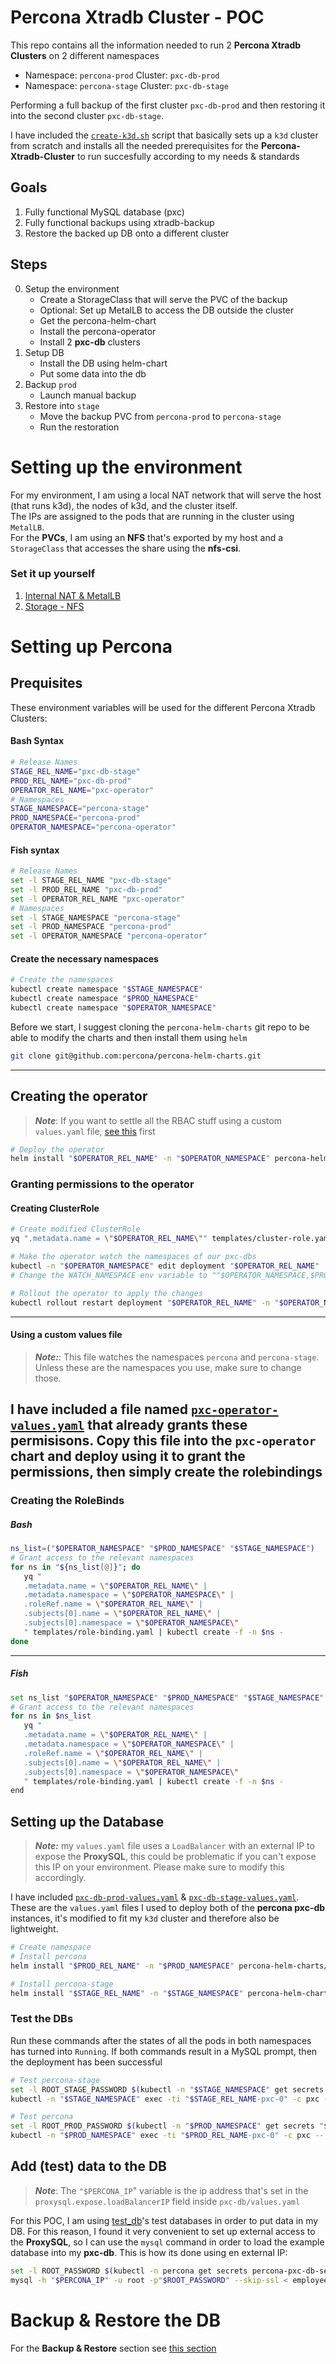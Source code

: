 # Percona Xtradb Cluster - POC
This repo contains all the information needed to run 2 **Percona Xtradb Clusters** on 2 different namespaces
- Namespace: `percona-prod`
Cluster: `pxc-db-prod`
- Namespace: `percona-stage`
Cluster: `pxc-db-stage`

Performing a full backup of the first cluster `pxc-db-prod` and then restoring it into the second cluster `pxc-db-stage`.  

I have included the [`create-k3d.sh`](create-k3d.sh) script that basically sets up a `k3d` cluster from scratch and installs all the needed prerequisites for the **Percona-Xtradb-Cluster** to run succesfully according to my needs & standards

## Goals
1. Fully functional MySQL database (pxc)
2. Fully functional backups using xtradb-backup
3. Restore the backed up DB onto a different cluster

## Steps
0. Setup the environment
   - Create a StorageClass that will serve the PVC of the backup
   - Optional: Set up MetalLB to access the DB outside the cluster
   - Get the percona-helm-chart
   - Install the percona-operator
   - Install 2 **pxc-db** clusters
1. Setup DB
   - Install the DB using helm-chart
   - Put some data into the db
2. Backup `prod`
   - Launch manual backup  
3. Restore into `stage`
   - Move the backup PVC from `percona-prod` to `percona-stage`
   - Run the restoration

# Setting up the environment
For my environment, I am using a local NAT network that will serve the host (that runs k3d), the nodes of k3d, and the cluster itself.  
The IPs are assigned to the pods that are running in the cluster using `MetalLB`.  
For the **PVCs**, I am using an **NFS** that's exported by my host and a `StorageClass` that accesses the share using the **nfs-csi**.
### Set it up yourself
  1. [Internal NAT & MetalLB](network/)
  2. [Storage - NFS](storage/)

# Setting up Percona
## Prequisites
These environment variables will be used for the different Percona Xtradb Clusters:
#### Bash Syntax
```bash
# Release Names
STAGE_REL_NAME="pxc-db-stage"
PROD_REL_NAME="pxc-db-prod"
OPERATOR_REL_NAME="pxc-operator"
# Namespaces
STAGE_NAMESPACE="percona-stage"
PROD_NAMESPACE="percona-prod"
OPERATOR_NAMESPACE="percona-operator"
```
#### Fish syntax
```bash
# Release Names
set -l STAGE_REL_NAME "pxc-db-stage"
set -l PROD_REL_NAME "pxc-db-prod"
set -l OPERATOR_REL_NAME "pxc-operator"
# Namespaces
set -l STAGE_NAMESPACE "percona-stage"
set -l PROD_NAMESPACE "percona-prod"
set -l OPERATOR_NAMESPACE "percona-operator"
```
#### Create the necessary namespaces
```bash
# Create the namespaces
kubectl create namespace "$STAGE_NAMESPACE" 
kubectl create namespace "$PROD_NAMESPACE"
kubectl create namespace "$OPERATOR_NAMESPACE"
```

Before we start, I suggest cloning the `percona-helm-charts` git repo to be able to modify the charts and then install them using `helm`
```bash
git clone git@github.com:percona/percona-helm-charts.git
```
---
## Creating the operator
>**_Note_**:  If you want to settle all the RBAC stuff using a custom `values.yaml` file, [see this](#pxc-operator-values) first
```bash
# Deploy the operator
helm install "$OPERATOR_REL_NAME" -n "$OPERATOR_NAMESPACE" percona-helm-charts/charts/pxc-operator
```
### Granting permissions to the operator 
#### **Creating ClusterRole**
```bash
# Create modified ClusterRole
yq ".metadata.name = \"$OPERATOR_REL_NAME\"" templates/cluster-role.yaml | kubectl create -f -

# Make the operator watch the namespaces of our pxc-dbs 
kubectl -n "$OPERATOR_NAMESPACE" edit deployment "$OPERATOR_REL_NAME"
# Change the WATCH_NAMESPACE env variable to ""$OPERATOR_NAMESPACE,$PROD_NAMESPACE,$STAGE_NAMESPACE""

# Rollout the operator to apply the changes
kubectl rollout restart deployment "$OPERATOR_REL_NAME" -n "$OPERATOR_NAMESPACE"
```
---
#### <a name="pxc-operator-values"> **Using a custom values file**
>**_Note:_**:  This file watches the namespaces `percona` and `percona-stage`. Unless these are the namespaces you use, make sure to change those. 

I have included a file named [`pxc-operator-values.yaml`](pxc-operator-values.yaml) that already grants these permisisons. Copy this file into the `pxc-operator` chart and deploy using it to grant the permissions, then simply create the rolebindings
--- 
### **Creating the RoleBinds** 
##### **Bash**
```bash
ns_list=("$OPERATOR_NAMESPACE" "$PROD_NAMESPACE" "$STAGE_NAMESPACE")
# Grant access to the relevant namespaces
for ns in "${ns_list[@]}"; do 
   yq "
   .metadata.name = \"$OPERATOR_REL_NAME\" |
   .metadata.namespace = \"$OPERATOR_NAMESPACE\" |
   .roleRef.name = \"$OPERATOR_REL_NAME\" |
   .subjects[0].name = \"$OPERATOR_REL_NAME\" |
   .subjects[0].namespace = \"$OPERATOR_NAMESPACE\"
   " templates/role-binding.yaml | kubectl create -f -n $ns - 
done
```
---
##### **Fish**
```bash
set ns_list "$OPERATOR_NAMESPACE" "$PROD_NAMESPACE" "$STAGE_NAMESPACE"
# Grant access to the relevant namespaces
for ns in $ns_list
   yq "
   .metadata.name = \"$OPERATOR_REL_NAME\" |
   .metadata.namespace = \"$OPERATOR_NAMESPACE\" |
   .roleRef.name = \"$OPERATOR_REL_NAME\" |
   .subjects[0].name = \"$OPERATOR_REL_NAME\" |
   .subjects[0].namespace = \"$OPERATOR_NAMESPACE\"
   " templates/role-binding.yaml | kubectl create -f -n $ns - 
end
```

## Setting up the Database
>_**Note:**_ my `values.yaml` file uses a `LoadBalancer` with an external IP to expose the **ProxySQL**, this could be problematic if you can't expose this IP on your environment. Please make sure to modify this accordingly.

I have included [`pxc-db-prod-values.yaml`](pxc-db-prod-values.yaml) & [`pxc-db-stage-values.yaml`](pxc-db-stage-values.yaml).  \
These are the `values.yaml` files I used to deploy both of the **percona pxc-db** instances, it's modified to fit my `k3d` cluster and therefore also be lightweight.

```bash
# Create namespace
# Install percona
helm install "$PROD_REL_NAME" -n "$PROD_NAMESPACE" percona-helm-charts/charts/pxc-db --values pxc-db-prod-values.yaml

# Install percona-stage 
helm install "$STAGE_REL_NAME" -n "$STAGE_NAMESPACE" percona-helm-charts/charts/pxc-db --values pxc-db-stage-values.yaml
```

### Test the DBs
Run these commands after the states of all the pods in both namespaces has turned into `Running`. If both commands result in a MySQL prompt, then the deployment has been successful
```bash
# Test percona-stage
set -l ROOT_STAGE_PASSWORD $(kubectl -n "$STAGE_NAMESPACE" get secrets "$STAGE_REL_NAME-secrets" -o jsonpath="{.data.root}" | base64 --decode)
kubectl -n "$STAGE_NAMESPACE" exec -ti "$STAGE_REL_NAME-pxc-0" -c pxc -- mysql -uroot -p"$ROOT_STAGE_PASSWORD"

# Test percona
set -l ROOT_PROD_PASSWORD $(kubectl -n "$PROD_NAMESPACE" get secrets "$PROD_REL_NAME-secrets" -o jsonpath="{.data.root}" | base64 --decode)
kubectl -n "$PROD_NAMESPACE" exec -ti "$PROD_REL_NAME-pxc-0" -c pxc -- mysql -uroot -p"$ROOT_PROD_PASSWORD"
```

## Add (test) data to the DB 
>**_Note_**: The `"$PERCONA_IP`" variable is the ip address that's set in the `proxysql.expose.loadBalancerIP` field inside `pxc-db/values.yaml` 

For this POC, I am using [test_db](https://github.com/datacharmer/test_db)'s test databases in order to put data in my DB. For this reason, I found it very convenient to set up external access to the **ProxySQL**, so I can use the `mysql` command in order to load the example database into my **pxc-db**. This is how its done using en external IP:
```bash 
set -l ROOT_PASSWORD $(kubectl -n percona get secrets percona-pxc-db-secrets -o jsonpath="{.data.root}" | base64 --decode)
mysql -h "$PERCONA_IP" -u root -p"$ROOT_PASSWORD" --skip-ssl < employees.sql
```

# Backup & Restore the DB
For the **Backup & Restore** section see [this section](backup/)


